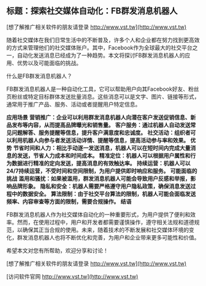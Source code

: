## **标题：探索社交媒体自动化：FB群发消息机器人**

[想了解推广相关软件的朋友请登录 http://www.vst.tw](http://www.vst.tw)

随着社交媒体在我们日常生活中的不断普及，许多个人和企业都在努力找到更高效的方式来管理他们的社交媒体账户。其中，Facebook作为全球最大的社交平台之一，自动化发送消息已经成为了一种趋势。本文将探讨FB群发消息机器人的应用、优势以及可能面临的挑战。

什么是FB群发消息机器人？

FB群发消息机器人是一种自动化工具，它可以帮助用户向其Facebook好友、粉丝页粉丝或特定目标群体发送批量消息。这些消息可以是文字、图片、链接等形式，通常用于推广产品、服务、活动或者提醒用户特定信息。

**应用场景**
**营销推广：企业可以利用群发消息机器人向潜在客户发送促销信息、新品发布等内容，从而提高品牌曝光和销售量。**
**客户服务：通过机器人自动发送常见问题解答、服务提醒等信息，提升客户满意度和忠诚度。**
**社交活动：组织者可以利用机器人向参与者发送活动详情、提醒等信息，提高活动参与率和效果。**
**优势**
**节省时间和人力：相比手动逐一发送消息，机器人可以在短时间内完成大量消息的发送，节省人力成本和时间成本。**
**精准定位：机器人可以根据用户属性和行为数据进行精准的定向发送，提高消息的有效触达率。**
**持续运营：机器人可以24/7持续运营，不受时间和空间限制，为用户提供即时响应和服务。**
**可能面临的挑战**
**滥用和骚扰：如果被滥用，群发消息机器人可能会导致用户反感和举报，影响品牌形象。**
**隐私和安全：机器人需要严格遵守用户隐私政策，确保消息发送过程中的数据安全。**
**算法限制：由于社交平台算法的限制，机器人可能会面临发送频率、内容审查等方面的限制，需要合规操作。**
**结语**

FB群发消息机器人作为社交媒体自动化的一种重要形式，为用户提供了便利和效率。然而，在使用过程中，用户和开发者都需要谨慎操作，遵守相关法规和道德规范，以确保其正当合规的使用。未来，随着技术的不断发展和社交媒体环境的变化，群发消息机器人也将不断优化和完善，为用户和企业带来更多可能性和价值。

希望本文对您有所帮助，欢迎分享和讨论！

[想了解推广相关软件的朋友请登录 http://www.vst.tw](http://www.vst.tw)


[访问软件官网 http://www.vst.tw](http://www.vst.tw)
